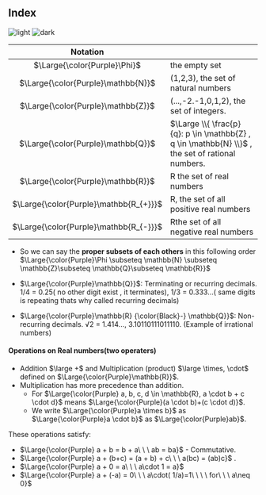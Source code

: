 ## Index
![light](https://user-images.githubusercontent.com/12748752/132402912-1a2a215e-de2f-4536-b28e-e75197136af9.png)
![dark](https://user-images.githubusercontent.com/12748752/132402918-976c6cc7-cc94-4267-9513-b3937504eb63.png)

|Notation||
|:----:|------|
|$\Large{\color{Purple}\Phi}$|the empty set|
|$\Large{\color{Purple}\mathbb{N}}$|(1,2,3), the set of natural numbers|
|$\Large{\color{Purple}\mathbb{Z}}$|(...,-2.-1,0,1,2), the set of integers.|
|$\Large{\color{Purple}\mathbb{Q}}$| $\Large \\{ \frac{p}{q}: p \in \mathbb{Z} , q \in \mathbb{N} \\}$ , the set of rational numbers.|
|$\Large{\color{Purple}\mathbb{R}}$|R the set of real numbers|
|$\Large{\color{Purple}\mathbb{R_{+}}}$|R, the set of all positive real numbers|
|$\Large{\color{Purple}\mathbb{R_{-}}}$|Rthe set of all negative real numbers|

* So we can say the **proper subsets of each others** in this following order $\Large{\color{Purple}\Phi \subseteq \mathbb{N} \subseteq \mathbb{Z}\subseteq \mathbb{Q}\subseteq \mathbb{R}}$

* $\Large{\color{Purple}\mathbb{Q}}$: Terminating or recurring decimals. 1/4 = 0.25( no other digit exist , it terminates), 1/3 = 0.333...( same digits is repeating thats why called recurring decimals)

* $\Large{\color{Purple}\mathbb{R} {\color{Black}-} \mathbb{Q}}$: Non-recurring decimals. √2 = 1.414..., 3.10110111011110. (Example of irrational numbers)

#### Operations on Real numbers(two operaters) 
* Addition $\large +$ and Multiplication (product) $\large \times, \cdot$ defined on $\Large{\color{Purple}\mathbb{R}}$.
* Multiplication has more precedence than addition.
   * For $\Large{\color{Purple} a, b, c, d \in \mathbb{R}, a \cdot b + c \cdot d}$ means $\Large{\color{Purple}(a \cdot b)+(c \cdot d)}$.
   * We write $\Large{\color{Purple}a \times b}$ as $\Large{\color{Purple}a \cdot b}$ as $\Large{\color{Purple}ab}$.

These operations satisfy:
  * $\Large{\color{Purple} a + b = b + a\ \ \ ab = ba}$ - Commutative.
  * $\Large{\color{Purple} a + (b+c) = (a + b) + c\ \ \ a(bc) = (ab)c}$ .
  * $\Large{\color{Purple} a + 0 = a\ \ \ a\cdot 1 = a}$
  * $\Large{\color{Purple} a + (-a) = 0\ \ \ a\cdot( 1/a)=1\ \ \ \ for\ \ \  a\neq 0}$
